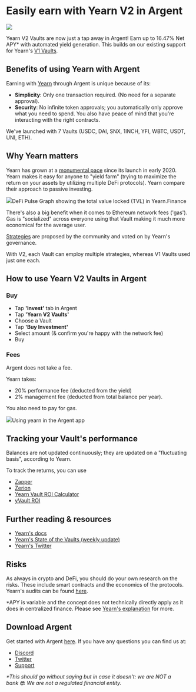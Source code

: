 # Easily earn with Yearn V2 in Argent
![](1argent_yearn-v2-article.jpg)

Yearn V2 Vaults are now just a tap away in Argent! Earn up to 16.47% Net APY\* with automated yield generation. This builds on our existing support for Yearn's [V1 Vaults](https://www.argent.xyz/blog/yearn-vaults-in-argent/).

## **Benefits of using Yearn with Argent**

Earning with [Yearn](https://yearn.finance/vaults) through Argent is unique because of its:

*   **Simplicity**: Only one transaction required. (No need for a separate approval).
*   **Security**: No infinite token approvals; you automatically only approve what you need to spend. You also have peace of mind that you're interacting with the right contracts.

We've launched with 7 Vaults (USDC, DAI, SNX, 1INCH, YFI, WBTC, USDT, UNI, ETH).

## **Why Yearn matters**

Yearn has grown at a [monumental pace](https://defipulse.com/yearn.finance) since its launch in early 2020. Yearn makes it easy for anyone to "yield farm" (trying to maximize the return on your assets by utilizing multiple DeFi protocols). Yearn compare their approach to passive investing.

![](2argent_Yearn+TVL+.jpg)DeFi Pulse Graph showing the total value locked (TVL) in Yearn.Finance

There's also a big benefit when it comes to Ethereum network fees ('gas'). Gas is "socialized" across everyone using that Vault making it much more economical for the average user.

[Strategies](https://medium.com/yearn-state-of-the-vaults/the-vaults-at-yearn-9237905ffed3) are proposed by the community and voted on by Yearn's governance.

With V2, each Vault can employ multiple strategies, whereas V1 Vaults used just one each.

## **How to use Yearn V2 Vaults in Argent**

### **Buy**

*   Tap **'Invest'** tab in Argent
*   Tap **'Yearn V2 Vaults'**
*   Choose a Vault
*   Tap **'Buy Investment'**
*   Select amount (& confirm you're happy with the network fee)
*   Buy

### **Fees**

Argent does not take a fee.

Yearn takes:

*   20% performance fee (deducted from the yield)
*   2% management fee (deducted from total balance per year).

You also need to pay for gas.

![](3argent_yearn-v2-blog-post_background_black.jpg)Using yearn in the Argent app

## **Tracking your Vault's performance**

Balances are not updated continuously; they are updated on a "fluctuating basis", according to Yearn.

To track the returns, you can use

*   [Zapper](https://zapper.fi/)
*   [Zerion](https://app.zerion.io/)
*   [Yearn Vault ROI Calculator](https://yearn-roi.xyz/#/)
*   [yVault ROI](https://yvault-roi.netlify.app/)

## **Further reading & resources**

*   [Yearn's docs](https://docs.yearn.finance/)
*   [Yearn's State of the Vaults (weekly update)](https://medium.com/yearn-state-of-the-vaults/the-vaults-at-yearn-9237905ffed3)
*   [Yearn's Twitter](https://twitter.com/iearnfinance)

## **Risks**

As always in crypto and DeFi, you should do your own research on the risks. These include smart contracts and the economics of the protocols. Yearn's audits can be found [here](https://docs.yearn.finance/resources/audits).

\*APY is variable and the concept does not technically directly apply as it does in centralized finance. Please see [Yearn's explanation](https://docs.yearn.finance/resources/guides/how-to-understand-yvault-roi#roi-calculation) for more.

## **Download Argent**

Get started with Argent [here](https://argent.link/yearn-v2-post). If you have any questions you can find us at:

*   [Discord](https://discord.com/invite/GWSyrHg)
*   [Twitter](https://twitter.com/argentHQ)
*   [Support](https://support.argent.xyz/hc/en-us)

_\*This should go without saying but in case it doesn't: we are NOT a bank _**🙄**_. We are not a regulated financial entity._
